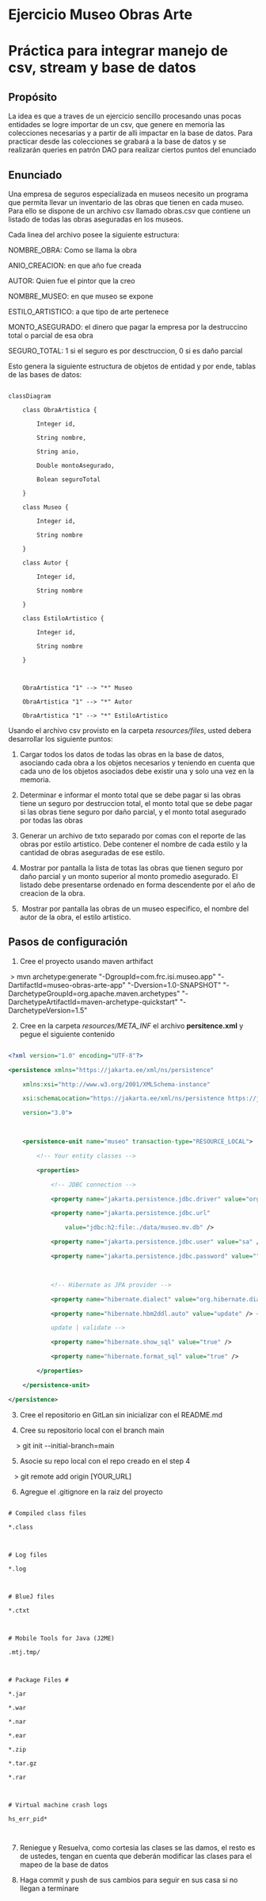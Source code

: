 # Ejercicio Museo Obras Arte
# Práctica para integrar manejo de csv, stream y base de datos

  

## Propósito

  

La idea es que a traves de un ejercicio sencillo procesando unas pocas entidades se logre importar de un csv, que genere en memoria las colecciones necesarias y a partir de alli impactar en la base de datos. Para practicar desde las colecciones se grabará a la base de datos y se realizarán queries en patrón DAO para realizar ciertos puntos del enunciado

  

## Enunciado

  

Una empresa de seguros especializada en museos necesito un programa que permita llevar un inventario de las obras que tienen en cada museo. Para ello se dispone de un archivo csv llamado obras.csv que contiene un listado de todas las obras aseguradas en los museos.

  

Cada linea del archivo posee la siguiente estructura:

NOMBRE_OBRA: Como se llama la obra

ANIO_CREACION: en que año fue creada

AUTOR: Quien fue el pintor que la creo

NOMBRE_MUSEO: en que museo se expone

ESTILO_ARTISTICO: a que tipo de arte pertenece

MONTO_ASEGURADO: el dinero que pagar la empresa por la destruccino total o parcial de esa obra

SEGURO_TOTAL: 1 si el seguro es por desctruccion, 0 si es daño parcial

  

Esto genera la siguiente estructura de objetos de entidad y por ende, tablas de las bases de datos:

  

```mermaid

classDiagram

    class ObraArtistica {

        Integer id,

        String nombre,

        String anio,

        Double montoAsegurado,

        Bolean seguroTotal

    }

    class Museo {

        Integer id,

        String nombre

    }

    class Autor {

        Integer id,

        String nombre

    }

    class EstiloArtistico {

        Integer id,

        String nombre

    }

  

    ObraArtistica "1" --> "*" Museo

    ObraArtistica "1" --> "*" Autor

    ObraArtistica "1" --> "*" EstiloArtistico

```

  

Usando el archivo csv provisto en la carpeta _resources/files_, usted debera desarrollar los siguiente puntos:

  

1. Cargar todos los datos de todas las obras en la base de datos, asociando cada obra a los objetos necesarios y teniendo en cuenta que cada uno de los objetos asociados debe existir una y solo una vez en la memoria.

  

2. Determinar e informar el monto total que se debe pagar si las obras tiene un seguro por destruccion total, el monto total que se debe pagar si las obras tiene seguro por daño parcial, y el monto total asegurado por todas las obras

  

3. Generar un archivo de txto separado por comas con el reporte de las obras por estilo artistico. Debe contener el nombre de cada estilo y la cantidad de obras aseguradas de ese estilo.

  

4. Mostrar por pantalla la lista de totas las obras que tienen seguro por daño parcial y un monto superior al monto promedio asegurado. El listado debe presentarse ordenado en forma descendente por el año de creacion de la obra.

  

5.  Mostrar por pantalla las obras de un museo especifico, el nombre del autor de la obra, el estilo artistico.

  
  

## Pasos de configuración

  

1. Cree el proyecto usando maven arthifact

 > mvn archetype:generate "-DgroupId=com.frc.isi.museo.app" "-DartifactId=museo-obras-arte-app" "-Dversion=1.0-SNAPSHOT" "-DarchetypeGroupId=org.apache.maven.archetypes" "-DarchetypeArtifactId=maven-archetype-quickstart" "-DarchetypeVersion=1.5"

  

2. Cree en la carpeta _resources/META_INF_ el archivo __persitence.xml__ y pegue el siguiente contenido

  

```xml

<?xml version="1.0" encoding="UTF-8"?>

<persistence xmlns="https://jakarta.ee/xml/ns/persistence"

    xmlns:xsi="http://www.w3.org/2001/XMLSchema-instance"

    xsi:schemaLocation="https://jakarta.ee/xml/ns/persistence https://jakarta.ee/xml/ns/persistence/persistence_3_0.xsd"

    version="3.0">

  

    <persistence-unit name="museo" transaction-type="RESOURCE_LOCAL">

        <!-- Your entity classes -->

        <properties>

            <!-- JDBC connection -->

            <property name="jakarta.persistence.jdbc.driver" value="org.h2.Driver" />

            <property name="jakarta.persistence.jdbc.url"

                value="jdbc:h2:file:./data/museo.mv.db" />

            <property name="jakarta.persistence.jdbc.user" value="sa" />

            <property name="jakarta.persistence.jdbc.password" value="" />

  

            <!-- Hibernate as JPA provider -->

            <property name="hibernate.dialect" value="org.hibernate.dialect.H2Dialect" />

            <property name="hibernate.hbm2ddl.auto" value="update" /> <!-- create | create-drop |

            update | validate -->

            <property name="hibernate.show_sql" value="true" />

            <property name="hibernate.format_sql" value="true" />

        </properties>

    </persistence-unit>

</persistence>

```

3. Cree el repositorio en GitLan sin inicializar con el README.md

4. Cree su repositorio local con el branch main

    > git init --initial-branch=main

  

5. Asocie su repo local con el repo creado en el step 4

   > git remote add origin [YOUR_URL]

  

6. Agregue el .gitignore en la raiz del proyecto

  

```gitignore

# Compiled class files

*.class

  

# Log files

*.log

  

# BlueJ files

*.ctxt

  

# Mobile Tools for Java (J2ME)

.mtj.tmp/

  

# Package Files #

*.jar

*.war

*.nar

*.ear

*.zip

*.tar.gz

*.rar

  

# Virtual machine crash logs

hs_err_pid*

  

```

  

7. Reniegue y Resuelva, como cortesia las clases se las damos, el resto es de ustedes, tengan en cuenta que deberán modificar las clases para el mapeo de la base de datos

8. Haga commit y push de sus cambios para seguir en sus casa si no llegan a terminare